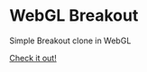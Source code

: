 # WebGL Breakout

Simple Breakout clone in WebGL

[Check it out!](https://jumballaya.github.io/simple-webgl-breakout-clone/)
